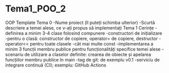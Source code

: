 # Tema1_POO_2
OOP Template
Tema 0
 -Nume proiect (îl puteți schimba ulterior)
 -Scurtă descriere a temei alese, ce v-ați propus să implementați
Tema 1
Cerințe
 -definirea a minim 3-4 clase folosind compunere
 -constructori de inițializare
 -pentru o clasă: constructor de copiere, operator= de copiere, destructor
 -operator<< pentru toate clasele
 -cât mai multe const
 -implementarea a minim 3 funcții membru publice pentru funcționalități specifice temei alese
 -scenariu de utilizare a claselor definite: crearea de obiecte și apelarea funcțiilor membru publice în main
 -tag de git: de exemplu v0.1
 -serviciu de integrare continuă (CI); exemplu: GitHub Actions
